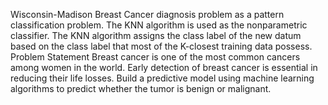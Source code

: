 Wisconsin-Madison Breast Cancer diagnosis problem as a pattern classification problem. The KNN algorithm is used as the nonparametric classifier.
The KNN algorithm assigns the class label of the new datum based on the class label that most of the K-closest training data possess.
Problem Statement Breast cancer is one of the most common cancers among women in the world. Early detection of breast cancer is essential in reducing their life losses.
Build a predictive model using machine learning algorithms to predict whether the tumor is benign or malignant.
